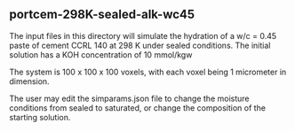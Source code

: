 ## portcem-298K-sealed-alk-wc45

The input files in this directory will simulate the hydration of a w/c = 0.45 paste
of cement CCRL 140 at 298 K under sealed conditions.  The initial solution has
a KOH concentration of 10 mmol/kgw

The system is 100 x 100 x 100 voxels, with each voxel being 1 micrometer in
dimension.

The user may edit the simparams.json file to change the moisture conditions from sealed
to saturated, or change the composition of the starting solution.
